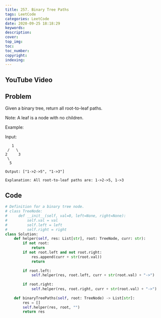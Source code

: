 ```yaml
---
title: 257. Binary Tree Paths
tags: LeetCode
categories: LeetCode
date: 2020-09-25 18:18:29
keywords:
description:
cover:
top_img:
toc:
toc_number:
copyright:
indexing:
---
```

## YouTube Video


## Problem
Given a binary tree, return all root-to-leaf paths.

Note: A leaf is a node with no children.

Example:

Input:
```
   1
 /   \
2     3
 \
  5

Output: ["1->2->5", "1->3"]

Explanation: All root-to-leaf paths are: 1->2->5, 1->3
```
## Code
```python
# Definition for a binary tree node.
# class TreeNode:
#     def __init__(self, val=0, left=None, right=None):
#         self.val = val
#         self.left = left
#         self.right = right
class Solution:
    def helper(self, res: List[str], root: TreeNode, curr: str):
        if not root:
            return
        if not root.left and not root.right:
            res.append(curr + str(root.val))
            return
        
        if root.left:
            self.helper(res, root.left, curr + str(root.val) + "->")
        
        if root.right:
            self.helper(res, root.right, curr + str(root.val) + "->")
        
    def binaryTreePaths(self, root: TreeNode) -> List[str]:
        res = []
        self.helper(res, root, "")
        return res
```
